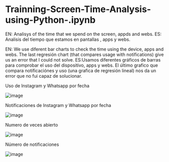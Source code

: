 # Trainning-Screen-Time-Analysis-using-Python-.ipynb
EN: Analisys of the time that we spend on the screen, appds and webs. ES: Analisis del tiempo que estamos en pantallas , apps y webs.

EN: We use diferent bar charts to check the time using the device, apps and webs.
The last regresión chart (that compares usage with notifications) give us an error that I could not solve.
ES:Usamos diferentes gráficos de barras para comprobar el uso del dispositivo, apps y webs. El último grafico que compara notificaciónes y uso (una grafica de regresión lineal) nos da un error que no fui capaz de solucionar.

Uso de Instagram y Whatsapp por fecha

![image](https://github.com/Dande8719/Trainning-Screen-Time-Analysis-using-Python-.ipynb/assets/103025222/fc5b7170-a630-46b1-a454-912f1e64b98a)

Notificaciones de Instagram y Whatsapp por fecha

![image](https://github.com/Dande8719/Trainning-Screen-Time-Analysis-using-Python-.ipynb/assets/103025222/b3a3fda3-b5e3-47fd-a43e-0d6905fa6c79)

Numero de veces abierto

![image](https://github.com/Dande8719/Trainning-Screen-Time-Analysis-using-Python-.ipynb/assets/103025222/a205eee3-3ad4-4a96-9567-18588e03657c)

Número de notificaciones

![image](https://github.com/Dande8719/Trainning-Screen-Time-Analysis-using-Python-.ipynb/assets/103025222/d9fe9e87-b5ef-409a-9d87-823d27353770)
